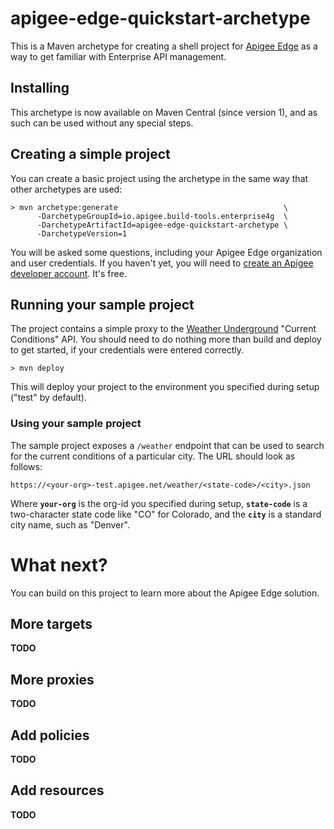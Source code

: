 # apigee-edge-quickstart-archetype

This is a Maven archetype for creating a shell project for 
[Apigee Edge](https://apigee.com/docs/api-services/content/what-apigee-edge) 
as a way to get familiar with Enterprise API management.

## Installing

This archetype is now available on Maven Central (since version 1), and as such can be used without any special steps.

## Creating a simple project

You can create a basic project using the archetype in the same way
that other archetypes are used:

```
> mvn archetype:generate                                     \
      -DarchetypeGroupId=io.apigee.build-tools.enterprise4g  \
      -DarchetypeArtifactId=apigee-edge-quickstart-archetype \
      -DarchetypeVersion=1
```

You will be asked some questions, including your Apigee Edge organization and
user credentials.  If you haven't yet, you will need to [create an 
Apigee developer account](https://accounts.apigee.com/accounts/sign_up).  It's free.

## Running your sample project

The project contains a simple proxy to the 
[Weather Underground](http://www.wunderground.com/weather/api/)
"Current Conditions" API.  You should need to do nothing more than build and deploy
to get started, if your credentials were entered correctly.

```
> mvn deploy
``` 

This will deploy your project to the environment you specified during setup ("test" by default).

### Using your sample project

The sample project exposes a `/weather` endpoint that can be used to search for
the current conditions of a particular city. The URL should look as follows:

```
https://<your-org>-test.apigee.net/weather/<state-code>/<city>.json
```

Where **`your-org`** is the org-id you specified during setup, **`state-code`** is a two-character state code like "CO" for Colorado, and the **`city`** is a standard city name, such as "Denver".

# What next?

You can build on this project to learn more about the Apigee Edge solution.

## More targets

**TODO**

## More proxies

**TODO**

## Add policies

**TODO**

## Add resources

**TODO**
